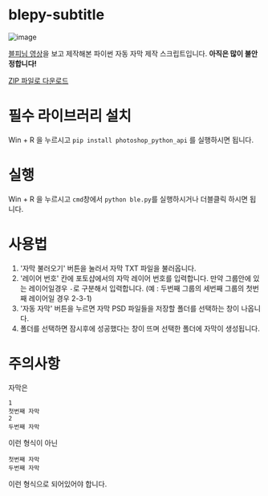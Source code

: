 # blepy-subtitle
![image](https://user-images.githubusercontent.com/36142378/81881805-1536c780-95cc-11ea-9c70-a32e978de90b.png)

[블피님 영상](https://youtu.be/-y2exeNNIR8)을 보고 제작해본 파이썬 자동 자막 제작 스크립트입니다. **아직은 많이 불안정합니다!**

[ZIP 파일로 다운로드](https://github.com/kimcoreovo/blepy-subtitle/archive/master.zip)
# 필수 라이브러리 설치
Win + R 을 누르시고 `pip install photoshop_python_api` 를 실행하시면 됩니다.
# 실행
Win + R 을 누르시고 `cmd`창에서 `python ble.py`를 실행하시거나 더블클릭 하시면 됩니다.
# 사용법
1. '자막 불러오기' 버튼을 눌러서 자막 TXT 파일을 불러옵니다.
2. '레이어 번호' 칸에 포토샵에서의 자막 레이어 번호를 입력합니다. 만약 그룹안에 있는 레이어일경우 `-`로 구분해서 입력합니다. (예 : 두번째 그룹의 세번째 그룹의 첫번째 레이어일 경우 2-3-1)
3. '자동 자막' 버튼을 누르면 자막 PSD 파일들을 저장할 폴더를 선택하는 창이 나옵니다.
4. 폴더를 선택하면 잠시후에 성공했다는 창이 뜨며 선택한 폴더에 자막이 생성됩니다.
# 주의사항
자막은
```
1
첫번째 자막
2
두번째 자막
```
이런 형식이 아닌
```
첫번째 자막
두번째 자막
```
이런 형식으로 되어있어야 합니다.
